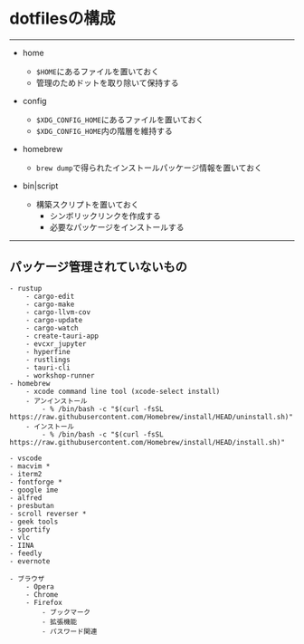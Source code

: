 # dotfilesの構成

---

- home
    - `$HOME`にあるファイルを置いておく
    - 管理のためドットを取り除いて保持する

- config
    - `$XDG_CONFIG_HOME`にあるファイルを置いておく
    - `$XDG_CONFIG_HOME`内の階層を維持する

- homebrew
    - `brew dump`で得られたインストールパッケージ情報を置いておく

- bin|script
    - 構築スクリプトを置いておく
        - シンボリックリンクを作成する
        - 必要なパッケージをインストールする

---

## パッケージ管理されていないもの

    - rustup
        - cargo-edit
        - cargo-make
        - cargo-llvm-cov
        - cargo-update
        - cargo-watch
        - create-tauri-app
        - evcxr_jupyter
        - hyperfine
        - rustlings
        - tauri-cli
        - workshop-runner
    - homebrew
        - xcode command line tool (xcode-select install)
        - アンインストール
            - % /bin/bash -c "$(curl -fsSL https://raw.githubusercontent.com/Homebrew/install/HEAD/uninstall.sh)"
        - インストール
            - % /bin/bash -c "$(curl -fsSL https://raw.githubusercontent.com/Homebrew/install/HEAD/install.sh)"

    - vscode
    - macvim *
    - iterm2
    - fontforge *
    - google ime
    - alfred
    - presbutan
    - scroll reverser *
    - geek tools
    - sportify
    - vlc
    - IINA
    - feedly
    - evernote

    - ブラウザ
        - Opera
        - Chrome
        - Firefox
            - ブックマーク
            - 拡張機能
            - パスワード関連



